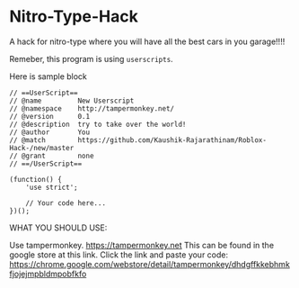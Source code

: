 # Nitro-Type-Hack
A hack for nitro-type where you will have all the best cars in you garage!!!!

Remeber, this program is using ``userscripts``.

Here is sample block

```
// ==UserScript==
// @name         New Userscript
// @namespace    http://tampermonkey.net/
// @version      0.1
// @description  try to take over the world!
// @author       You
// @match        https://github.com/Kaushik-Rajarathinam/Roblox-Hack-/new/master
// @grant        none
// ==/UserScript==

(function() {
    'use strict';

    // Your code here...
})();
```
WHAT YOU SHOULD USE:

Use tampermonkey. https://tampermonkey.net This can be found in the google store at this link. Click the link and paste your code: https://chrome.google.com/webstore/detail/tampermonkey/dhdgffkkebhmkfjojejmpbldmpobfkfo
